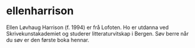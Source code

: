 # ellenharrison
Ellen Løvhaug Harrison (f. 1994) er frå Lofoten. Ho er utdanna ved Skrivekunstakademiet og studerer litteraturvitskap i Bergen. Søv berre når du søv er den første boka hennar. 
